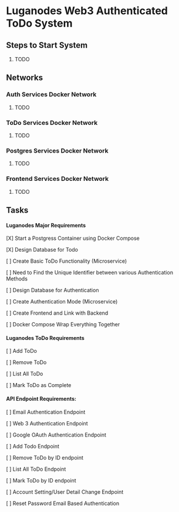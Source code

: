 # Luganodes Web3 Authenticated ToDo System

## Steps to Start System
1. TODO

## Networks 

### Auth Services Docker Network
1. TODO

### ToDo Services Docker Network
1. TODO

### Postgres Services Docker Network
1. TODO

### Frontend Services Docker Network
1. TODO

## Tasks
#### Luganodes Major Requirements
[X] Start a Postgress Container using Docker Compose

[X] Design Database for Todo

[ ] Create Basic ToDo Functionality (Microservice)

[ ] Need to Find the Unique Identifier between various Authentication Methods

[ ] Design Database for Authentication

[ ] Create Authentication Mode (Microservice)

[ ] Create Frontend and Link with Backend

[ ] Docker Compose Wrap Everything Together

#### Luganodes ToDo Requirements

[ ] Add ToDo

[ ] Remove ToDo

[ ] List All ToDo

[ ] Mark ToDo as Complete

#### API Endpoint Requirements:

[ ] Email Authentication Endpoint

[ ] Web 3 Authentication Endpoint

[ ] Google OAuth Authentication Endpoint


[ ] Add Todo Endpoint

[ ] Remove ToDo by ID endpoint

[ ] List All ToDo Endpoint

[ ] Mark ToDo by ID endpoint


[ ] Account Setting/User Detail Change Endpoint

[ ] Reset Password Email Based Authentication
